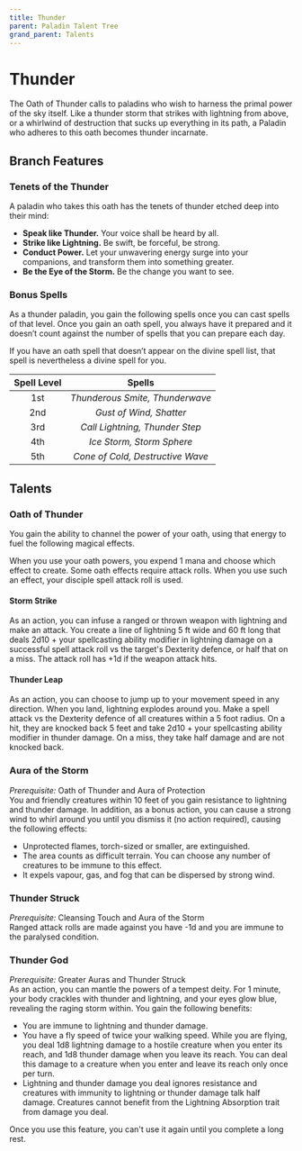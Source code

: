```yaml
---
title: Thunder
parent: Paladin Talent Tree
grand_parent: Talents
---
```


# Thunder
The Oath of Thunder calls to paladins who wish to harness the primal power of the sky itself. Like a thunder storm that strikes with lightning from above, or a whirlwind of destruction that sucks up everything in its path, a Paladin who adheres to this oath becomes thunder incarnate.

## Branch Features

### Tenets of the Thunder
A paladin who takes this oath has the tenets of thunder etched deep into their mind:
* **Speak like Thunder.** Your voice shall be heard by all.
* **Strike like Lightning.** Be swift, be forceful, be strong.
* **Conduct Power.** Let your unwavering energy surge into your companions, and transform them into something greater.
* **Be the Eye of the Storm.** Be the change you want to see.

### Bonus Spells
As a thunder paladin, you gain the following spells once you can cast spells of that level. Once you gain an oath spell, you always have it prepared and it doesn’t count against the number of spells that you can prepare each day.

If you have an oath spell that doesn’t appear on the divine spell list, that spell is nevertheless a divine spell for you.

| Spell Level | Spells |
|:-----------:|:------:|
| 1st | *Thunderous Smite, Thunderwave* |
| 2nd | *Gust of Wind, Shatter* |
| 3rd | *Call Lightning, Thunder Step* |
| 4th | *Ice Storm, Storm Sphere* |
| 5th | *Cone of Cold, Destructive Wave* |

## Talents

### Oath of Thunder
You gain the ability to channel the power of your oath, using that energy to fuel the following magical effects.

When you use your oath powers, you expend 1 mana and choose which effect to create. Some oath effects require attack rolls. When you use such an effect, your disciple spell attack roll is used.

#### Storm Strike
As an action, you can infuse a ranged or thrown weapon with lightning and make an attack. You create a line of lightning 5 ft wide and 60 ft long that deals 2d10 + your spellcasting ability modifier in lightning damage on a successful spell attack roll vs the target's Dexterity defence, or half that on a miss. The attack roll has +1d if the weapon attack hits.

#### Thunder Leap
As an action, you can choose to jump up to your movement speed in any direction. When you land, lightning explodes around you. Make a spell attack vs the Dexterity defence of all creatures within a 5 foot radius. On a hit, they are knocked back 5 feet and take 2d10 + your spellcasting ability modifier in thunder damage. On a miss, they take half damage and are not knocked back.

### Aura of the Storm
*Prerequisite:* Oath of Thunder and Aura of Protection<br>
You and friendly creatures within 10 feet of you gain resistance to lightning and thunder damage. In addition, as a bonus action, you can cause a strong wind to whirl around you until you dismiss it (no action required), causing the following effects:
* Unprotected flames, torch-sized or smaller, are extinguished.
* The area counts as difficult terrain. You can choose any number of creatures to be immune to this effect.
* It expels vapour, gas, and fog that can be dispersed by strong wind.

### Thunder Struck
*Prerequisite:* Cleansing Touch and Aura of the Storm<br>
Ranged attack rolls are made against you have -1d and you are immune to the paralysed condition.

### Thunder God
*Prerequisite:* Greater Auras and Thunder Struck<br>
As an action, you can mantle the powers of a tempest deity. For 1 minute, your body crackles with thunder and lightning, and your eyes glow blue, revealing the raging storm within. You gain the following benefits:
* You are immune to lightning and thunder damage.
* You have a fly speed of twice your walking speed. While you are flying, you deal 1d8 lightning damage to a hostile creature when you enter its reach, and 1d8 thunder damage when you leave its reach. You can deal this damage to a creature when you enter and leave its reach only once per turn.
* Lightning and thunder damage you deal ignores resistance and creatures with immunity to lightning or thunder damage talk half damage. Creatures cannot benefit from the Lightning Absorption trait from damage you deal.

Once you use this feature, you can't use it again until you complete a long rest.
